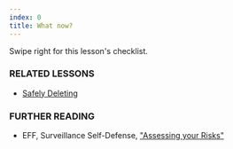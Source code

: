 ```yaml
---
index: 0
title: What now?
---
```

Swipe right for this lesson's checklist.

### RELATED LESSONS

*   [Safely Deleting](umbrella://lesson/safely-deleting)

### FURTHER READING

*   EFF, Surveillance Self-Defense, ["Assessing your Risks"](https://ssd.eff.org/en/module/assessing-your-risks)